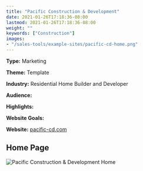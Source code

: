 ```yaml
---
title: "Pacific Construction & Development"
date: 2021-01-26T17:18:36-08:00
lastmod: 2021-01-26T17:18:36-08:00
weight: ""
keywords: ["Construction"]
images: 
- "/sales-tools/example-sites/pacific-cd-home.png"
---
```


**Type:** Marketing

**Theme:** Template

**Industry:** Residential Home Builder and Developer

**Audience:** 

**Highlights:** 

**Website Goals:** 

**Website:** [pacific-cd.com](https://pacific-cd.com)

## Home Page
![Pacific Construction & Development Home](/sales-tools/example-sites/pacific-cd-home.png)